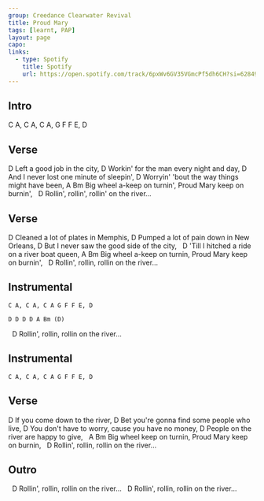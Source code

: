 ```yaml
---
group: Creedance Clearwater Revival
title: Proud Mary
tags: [learnt, PAP]
layout: page
capo: 
links: 
  - type: Spotify
    title: Spotify
    url: https://open.spotify.com/track/6pxWv6GV35VGmcPf5dh6CH?si=62849ec61ea8440e
---
```


## Intro

C A, C A, C A, G F F E, D

## Verse

D
Left a good job in the city,
D
Workin' for the man every night and day,
D
And I never lost one minute of sleepin',
D
Worryin' 'bout the way things might have been,
A                            Bm
Big wheel a-keep on turnin', Proud Mary keep on burnin',
&nbsp; D
Rollin', rollin', rollin' on the river...

## Verse

D
Cleaned a lot of plates in Memphis,
D
Pumped a lot of pain down in New Orleans,
D
But I never saw the good side of the city,
&nbsp; D
'Till I hitched a ride on a river boat queen,
A                           Bm
Big wheel a-keep on turnin, Proud Mary keep on burnin',
&nbsp; D
Rollin', rollin, rollin on the river...

## Instrumental

```
C A, C A, C A G F F E, D

D D D D A Bm (D)
```

&nbsp; D
Rollin', rollin, rollin on the river...

## Instrumental

```
C A, C A, C A G F F E, D
```

## Verse

D
If you come down to the river,
D
Bet you're gonna find some people who live,
D
You don't have to worry, cause you have no money,
D
People on the river are happy to give,
&nbsp; 							A         Bm
Big wheel keep on turnin, Proud Mary keep on burnin,
&nbsp; D
Rollin', rollin, rollin on the river...

## Outro

&nbsp; D
Rollin', rollin, rollin on the river...
&nbsp; D
Rollin', rollin, rollin on the river...

